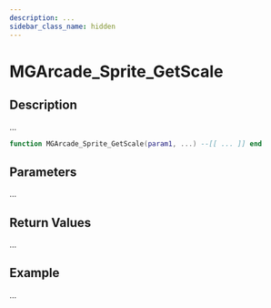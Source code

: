 ```yaml
---
description: ...
sidebar_class_name: hidden
---
```


# MGArcade_Sprite_GetScale

## Description

...

```lua
function MGArcade_Sprite_GetScale(param1, ...) --[[ ... ]] end
```

## Parameters

...

## Return Values

...

## Example

...

